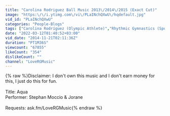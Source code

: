 ```yaml
---
title: "Carolina Rodriguez Ball Music 2013\/2014\/2015 (Exact Cut)"
image: "https:\/\/i.ytimg.com\/vi\/PLaINchQXwU\/hqdefault.jpg"
vid_id: "PLaINchQXwU"
categories: "People-Blogs"
tags: ["Carolina Rodríguez (Olympic Athlete)","Rhythmic Gymnastics (Sport)"]
date: "2022-03-12T01:40:52+03:00"
vid_date: "2014-11-21T02:11:36Z"
duration: "PT1M36S"
viewcount: "67855"
likeCount: "354"
dislikeCount: ""
channel: "LoveRGMusic"
---
```

{% raw %}Disclaimer: I don't own this music and I don't earn money for this, I just do this for fun.<br /><br />Title: Aqua<br />Performer: Stephan Moccio &amp; Jorane<br /><br />Requests: ask.fm/LoveRGMusic{% endraw %}
